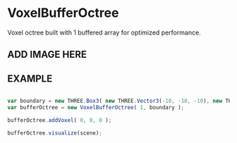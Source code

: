 # VoxelBufferOctree
Voxel octree built with 1 buffered array for optimized performance. 


## ADD IMAGE HERE


## EXAMPLE

```javascript

var boundary = new THREE.Box3( new THREE.Vector3(-10, -10, -10), new THREE.Vector3(10, 10, 10) );
var bufferOctree = new VoxelBufferOctree( 1, boundary );

bufferOctree.addVoxel( 0, 0, 0 );

bufferOctree.visualize(scene);
```
